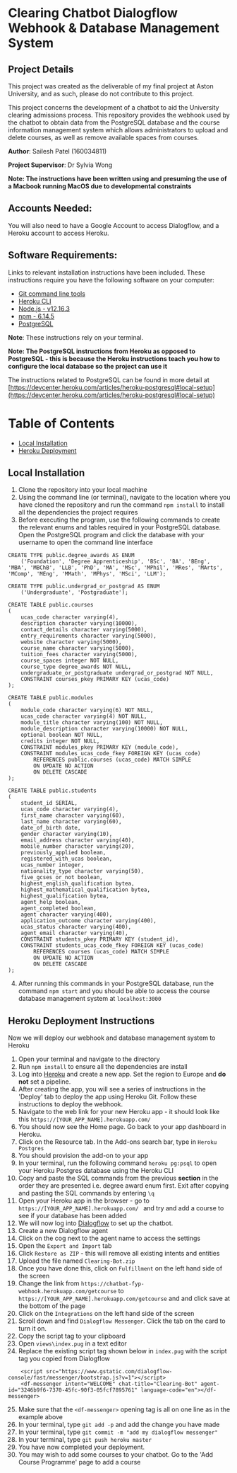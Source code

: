 # Clearing Chatbot Dialogflow Webhook & Database Management System

## Project Details
This project was created as the deliverable of my final project at Aston University, and as such, please do not contribute to this project.

This project concerns the development of a chatbot to aid the University clearing admissions process. This repository provides the webhook used by the chatbot to obtain data from the PostgreSQL database and the course information management system which allows administrators to upload and delete courses, as well as remove available spaces from courses. 

**Author**: Sailesh Patel (160034811)

**Project Supervisor**: Dr Sylvia Wong

**Note: The instructions have been written using and presuming the use of a Macbook running MacOS due to developmental constraints** 

## Accounts Needed:
You will also need to have a Google Account to access Dialogflow, and a Heroku account to access Heroku.


## Software Requirements:
Links to relevant installation instructions have been included.
These instructions require you have the following software on your computer:
* [Git command line tools](https://www.atlassian.com/git/tutorials/install-git)
* [Heroku CLI](https://devcenter.heroku.com/articles/heroku-cli)
* [Node.js - v12.16.3](https://nodejs.org/en/)
* [npm - 6.14.5](https://www.npmjs.com/get-npm)
* [PostgreSQL](https://devcenter.heroku.com/articles/heroku-postgresql#local-setup)

**Note**: These instructions rely on your terminal.

**Note: The PostgreSQL instructions from Heroku as opposed to PostgreSQL - this is because the Heroku instructions teach you how to configure the local database so the project can use it**

The instructions related to PostgreSQL can be found in more detail at [https://devcenter.heroku.com/articles/heroku-postgresql#local-setup](https://devcenter.heroku.com/articles/heroku-postgresql#local-setup)


# Table of Contents
* [Local Installation](#local-installation)
* [Heroku Deployment](#heroku-deployment-instructions)


## Local Installation
1. Clone the repository into your local machine
2. Using the command line (or terminal), navigate to the location where you have cloned the repository and run the command `npm install` to install all the dependencies the project requires
3. Before executing the program, use the following commands to create the relevant enums and tables required in your PostgreSQL database. Open the PostgreSQL program and click the database with your username to open the command line interface

```
CREATE TYPE public.degree_awards AS ENUM
    ('Foundation', 'Degree Apprenticeship', 'BSc', 'BA', 'BEng', 'MBA', 'MBChB', 'LLB', 'PhD', 'MA', 'MSc', 'MPhil', 'MRes', 'MArts', 'MComp', 'MEng', 'MMath', 'MPhys', 'MSci', 'LLM');
```

```
CREATE TYPE public.undergrad_or_postgrad AS ENUM
    ('Undergraduate', 'Postgraduate');
```

```
CREATE TABLE public.courses
(
    ucas_code character varying(4),
    description character varying(10000),
    contact_details character varying(5000),
    entry_requirements character varying(5000),
    website character varying(5000),
    course_name character varying(5000),
    tuition_fees character varying(5000),
    course_spaces integer NOT NULL,
    course_type degree_awards NOT NULL,
    undergraduate_or_postgraduate undergrad_or_postgrad NOT NULL,
    CONSTRAINT courses_pkey PRIMARY KEY (ucas_code)
);
```


```
CREATE TABLE public.modules
(
    module_code character varying(6) NOT NULL,
    ucas_code character varying(4) NOT NULL,
    module_title character varying(100) NOT NULL,
    module_description character varying(10000) NOT NULL,
    optional boolean NOT NULL,
    credits integer NOT NULL,
    CONSTRAINT modules_pkey PRIMARY KEY (module_code),
    CONSTRAINT modules_ucas_code_fkey FOREIGN KEY (ucas_code)
        REFERENCES public.courses (ucas_code) MATCH SIMPLE
        ON UPDATE NO ACTION
        ON DELETE CASCADE
);
```

```
CREATE TABLE public.students
(
    student_id SERIAL,
    ucas_code character varying(4),
    first_name character varying(60),
    last_name character varying(60),
    date_of_birth date,
    gender character varying(10),
    email_address character varying(40),
    mobile_number character varying(20),
    previously_applied boolean,
    registered_with_ucas boolean,
    ucas_number integer,
    nationality_type character varying(50),
    five_gcses_or_not boolean,
    highest_english_qualification bytea,
    highest_mathematical_qualification bytea,
    highest_qualification bytea,
    agent_help boolean,
    agent_completed boolean,
    agent character varying(400),
    application_outcome character varying(400),
    ucas_status character varying(400),
    agent_email character varying(40),
    CONSTRAINT students_pkey PRIMARY KEY (student_id),
    CONSTRAINT students_ucas_code_fkey FOREIGN KEY (ucas_code)
        REFERENCES courses (ucas_code) MATCH SIMPLE
        ON UPDATE NO ACTION
        ON DELETE CASCADE
);
```

4. After running this commands in your PostgreSQL database, run the command `npm start` and you should be able to access the course database management system at `localhost:3000`

## Heroku Deployment Instructions
Now we will deploy our webhook and database management system to Heroku
1. Open your terminal and navigate to the directory
2. Run `npm install` to ensure all the dependencies are install 
3. Log into [Heroku](https://heroku.com/) and create a new app. Set the region to Europe and  **do not** set a pipeline.
4. After creating the app, you will see a series of instructions in the 'Deploy' tab to deploy the app using Heroku Git. Follow these instructions to deploy the webhook. 
5. Navigate to the web link for your new Heroku app - it should look like this  `https://[YOUR_APP_NAME].herokuapp.com/ `
6. You should now see the Home page. Go back to your app dashboard in Heroku.
7. Click on the Resource tab. In the Add-ons search bar, type in `Heroku Postgres`
8. You should provision the add-on to your app
9. In your terminal, run the following command `heroku pg:psql` to open your Heroku Postgres database using the Heroku CLI
10. Copy and paste the SQL commands from the previous **section** in the order they are presented i.e. degree award enum first. Exit after copying and pasting the SQL commands by entering `\q`
11. Open your Heroku app in the browser - go to `https://[YOUR_APP_NAME].herokuapp.com/ ` and try and add a course to see if your database has been added
12. We will now log into [Dialogflow](https://dialogflow.com/) to set up the chatbot.
13. Create a new Dialogflow agent
14. Click on the cog next to the agent name to access the settings
15. Open the `Export and Import` tab
16. Click  `Restore as ZIP` - this will remove all existing intents and entities
17. Upload the file named `Clearing-Bot.zip`
18. Once you have done this, click on  `Fulfillment` on the left hand side of the screen
19. Change the link from `https://chatbot-fyp-webhook.herokuapp.com/getcourse` to `https://[YOUR_APP_NAME].herokuapp.com/getcourse` and and click save at the bottom of the page
20. Click on the `Integrations` on the left hand side of the screen
21. Scroll down and find `Dialogflow Messenger`. Click the tab on the card to turn it on. 
22. Copy the script tag to your clipboard
23. Open `views\index.pug` in a text editor
24. Replace the existing script tag shown below in `index.pug` with the script tag you copied from Dialogflow
```
    <script src="https://www.gstatic.com/dialogflow-console/fast/messenger/bootstrap.js?v=1"></script>
    <df-messenger intent="WELCOME" chat-title="Clearing-Bot" agent-id="3246b9f6-7370-45fc-90f3-05fcf7895761" language-code="en"></df-messenger>
```
25. Make sure that the `<df-messenger>` opening tag is all on one line as in the example above 
26. In your terminal, type `git add -p` and add the change you have made
27. In your terminal, type `git commit -m "add my dialogflow messenger"`
28. In your terminal, type `git push heroku master`
29. You have now completed your deployment. 
29. You may wish to add some courses to your chatbot. Go to the 'Add Course Programme' page to add a course
